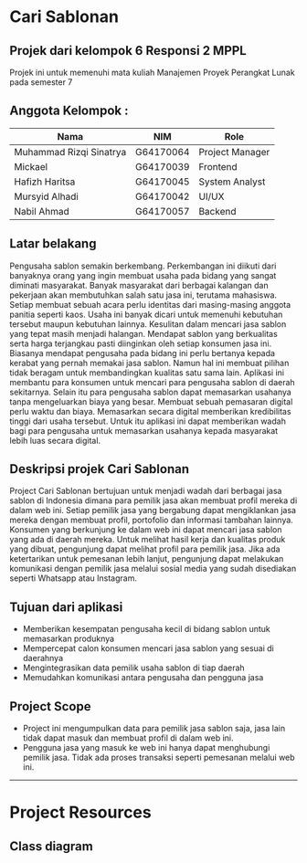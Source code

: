 # Cari Sablonan

## Projek dari kelompok 6 Responsi 2 MPPL
Projek ini untuk memenuhi mata kuliah Manajemen Proyek Perangkat Lunak pada semester 7

## Anggota Kelompok :
| Nama | NIM | Role |
| ----------- | ----------- | ----------- |
| Muhammad Rizqi Sinatrya | G64170064 | Project Manager |
| Mickael | G64170039 | Frontend |
| Hafizh Haritsa | G64170045 | System Analyst |
| Mursyid Alhadi | G64170042 | UI/UX |
| Nabil Ahmad | G64170057 | Backend |

## Latar belakang
Pengusaha sablon semakin berkembang. Perkembangan ini diikuti dari banyaknya orang yang ingin membuat usaha pada bidang yang sangat diminati masyarakat. Banyak masyarakat dari berbagai kalangan dan pekerjaan akan membutuhkan salah satu jasa ini, terutama mahasiswa. Setiap membuat sebuah acara perlu identitas dari masing-masing anggota panitia seperti kaos. Usaha ini banyak dicari untuk memenuhi kebutuhan tersebut maupun kebutuhan lainnya. 
Kesulitan dalam mencari jasa sablon yang tepat masih menjadi halangan. Mendapat sablon yang berkualitas serta harga terjangkau pasti diinginkan oleh setiap konsumen jasa ini. Biasanya mendapat pengusaha pada bidang ini perlu bertanya kepada kerabat yang pernah memakai jasa sablon. Namun hal ini membuat pilihan tidak beragam untuk membandingkan kualitas satu sama lain. Aplikasi ini membantu para konsumen untuk mencari para pengusaha sablon di daerah sekitarnya. Selain itu para pengusaha sablon dapat memasarkan usahanya tanpa mengeluarkan biaya yang besar. Membuat sebuah pemasaran digital perlu waktu dan biaya. Memasarkan secara digital memberikan kredibilitas tinggi dari usaha tersebut. Untuk itu aplikasi ini dapat memberikan wadah bagi para pengusaha untuk memasarkan usahanya kepada masyarakat lebih luas secara digital.

## Deskripsi projek Cari Sablonan
Project Cari Sablonan bertujuan untuk menjadi wadah dari berbagai jasa sablon di Indonesia dimana para pemilik jasa akan membuat profil mereka di dalam web ini. Setiap pemilik jasa yang bergabung dapat mengiklankan jasa mereka dengan membuat profil, portofolio dan informasi tambahan lainnya. Konsumen yang berkunjung ke dalam web ini dapat mencari jasa sablon yang ada di daerah mereka. Untuk melihat hasil kerja dan kualitas produk yang dibuat, pengunjung dapat melihat profil para pemilik jasa. Jika ada ketertarikan untuk pemesanan lebih lanjut, pengunjung dapat melakukan komunikasi dengan pemilik jasa melalui sosial media yang sudah disediakan seperti Whatsapp atau Instagram.

## Tujuan dari aplikasi
- Memberikan kesempatan pengusaha kecil di bidang sablon untuk memasarkan produknya
- Mempercepat calon konsumen mencari jasa sablon yang sesuai di daerahnya
- Mengintegrasikan data pemilik usaha sablon di tiap daerah
- Memudahkan komunikasi antara pengusaha dan pengguna jasa

## Project Scope
- Project ini mengumpulkan data para pemilik jasa sablon saja, jasa lain tidak dapat masuk dan membuat profil di dalam web ini.
- Pengguna jasa yang masuk ke web ini hanya dapat menghubungi pemilik jasa. Tidak ada proses transaksi seperti pemesanan melalui web ini.

---

# Project Resources

## Class diagram
